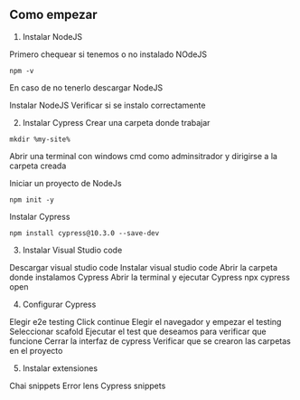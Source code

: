 ## Como empezar

1. Instalar NodeJS

Primero chequear si tenemos o no instalado NOdeJS
~~~
npm -v 
~~~
En caso de no tenerlo descargar NodeJS

  Instalar NodeJS
  Verificar si se instalo correctamente

2. Instalar Cypress
Crear una carpeta donde trabajar
~~~
mkdir %my-site%
~~~

Abrir una terminal
con windows cmd como adminsitrador y dirigirse a la carpeta creada

Iniciar un proyecto de NodeJs
~~~
npm init -y
~~~

Instalar Cypress
~~~
npm install cypress@10.3.0 --save-dev
~~~

3. Instalar Visual Studio code
  
  Descargar visual studio code
  Instalar visual studio code
  Abrir la carpeta donde instalamos Cypress
  Abrir la terminal y ejecutar Cypress npx cypress open

4. Configurar Cypress
  
  Elegir e2e testing
  Click continue
  Elegir el navegador y empezar el testing
  Seleccionar scafold 
  Ejecutar el test que deseamos para verificar que funcione
  Cerrar la interfaz de cypress
  Verificar que se crearon las carpetas en el proyecto

5. Instalar extensiones
 
 Chai snippets
  Error lens
  Cypress snippets
